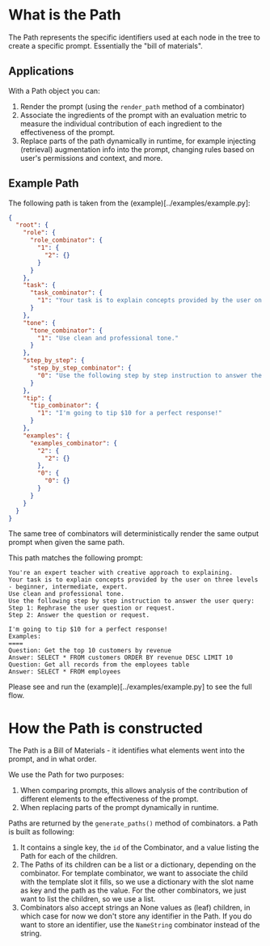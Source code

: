 # What is the Path

The Path represents the specific identifiers used at each node in the tree to create a specific prompt. Essentially the "bill of materials".

## Applications 

With a Path object you can:
1. Render the prompt (using the `render_path` method of a combinator)
2. Associate the ingredients of the prompt with an evaluation metric to measure the individual contribution of each ingredient to the effectiveness of the prompt.
3. Replace parts of the path dynamically in runtime, for example injecting (retrieval) augmentation info into the prompt, changing rules based on user's permissions and context, and more.

## Example Path

The following path is taken from the (example)[../examples/example.py]:

```json
{
  "root": {
    "role": {
      "role_combinator": {
        "1": {
          "2": {}
        }
      }
    },
    "task": {
      "task_combinator": {
        "1": "Your task is to explain concepts provided by the user on three levels - beginner, intermediate, expert."
      }
    },
    "tone": {
      "tone_combinator": {
        "1": "Use clean and professional tone."
      }
    },
    "step_by_step": {
      "step_by_step_combinator": {
        "0": "Use the following step by step instruction to answer the user query:\nStep 1: Rephrase the user question or request.\nStep 2: Answer the question or request.\n"
      }
    },
    "tip": {
      "tip_combinator": {
        "1": "I'm going to tip $10 for a perfect response!"
      }
    },
    "examples": {
      "examples_combinator": {
        "2": {
          "2": {}
        },
        "0": {
          "0": {}
        }
      }
    }
  }
}
```

The same tree of combinators will deterministically render the same output prompt when given the same path. 

This path matches the following prompt:

```
You're an expert teacher with creative approach to explaining.
Your task is to explain concepts provided by the user on three levels - beginner, intermediate, expert.
Use clean and professional tone.
Use the following step by step instruction to answer the user query:
Step 1: Rephrase the user question or request.
Step 2: Answer the question or request.

I'm going to tip $10 for a perfect response!
Examples:
====
Question: Get the top 10 customers by revenue
Answer: SELECT * FROM customers ORDER BY revenue DESC LIMIT 10
Question: Get all records from the employees table
Answer: SELECT * FROM employees 
```

Please see and run the (example)[../examples/example.py] to see the full flow. 

# How the Path is constructed

The Path is a Bill of Materials - it identifies what elements went into the prompt, and in what order. 

We use the Path for two purposes:
1. When comparing prompts, this allows analysis of the contribution of different elements to the effectiveness of the prompt.
2. When replacing parts of the prompt dynamically in runtime. 

Paths are returned by the `generate_paths()` method of combinators. a Path is built as following:
1. It contains a single key, the `id` of the Combinator, and a value listing the Path for each of the children.
2. The Paths of its children can be a list or a dictionary, depending on the combinator. For template combinator, we want to associate the child with the template slot it fills, so we use a dictionary with the slot name as key and the path as the value. For the other combinators, we just want to list the children, so we use a list.
3. Combinators also accept strings an None values as (leaf) children, in which case for now we don't store any identifier in the Path. If you do want to store an identifier, use the `NameString` combinator instead of the string. 
